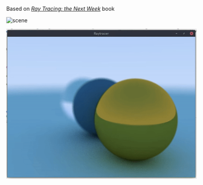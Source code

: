 Based on [_Ray Tracing: the Next Week_](http://in1weekend.blogspot.com/2016/01/ray-tracing-second-weekend.html) book

![scene](./scene.png)

![](./video.gif)
